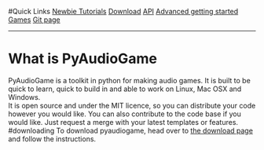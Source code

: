 <title>PyAudioGame - a python toolkit for making audio games</title>

#Quick Links
[Newbie Tutorials](documentation/basic/index.html)
[Download](website/downloads.html)
[API](documentation/API/index.html)
[Advanced getting started](documentation/advanced/index.html)
[Games](website/games.html)
[Git page](https://github.com/frastlin/PyAudioGame)

__________

# What is PyAudioGame
PyAudioGame is a toolkit in python for making audio games. It is built to be quick to learn, quick to build in and able to work on Linux, Mac OSX and Windows.  
It is open source and under the MIT licence, so you can distribute your code however you would like. You can also contribute to the code base if you would like. Just request a merge with your latest templates or features.
#downloading
To download pyaudiogame, head over to
[the download page](website/downloads.html)
and follow the instructions.
